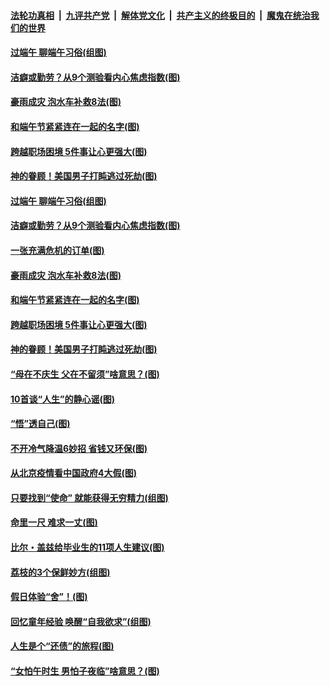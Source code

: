 

####  [法轮功真相](../../../../basic/blob/master/README.md?t=06251202) &nbsp;|&nbsp; [九评共产党](../../../../9ping.md/blob/master/README.md?t=06251202) &nbsp;|&nbsp; [解体党文化](../../../../jtdwh.md/blob/master/README.md?t=06251202)  &nbsp;|&nbsp; [共产主义的终极目的](../../../../gczydzjmd.md/blob/master/README.md?t=06251202) &nbsp;|&nbsp; [魔鬼在统治我们的世界](../../../../mgztzwmdsj.md/blob/master/README.md?t=06251202) 

#### [过端午 聊端午习俗(组图)](../pages/p8/937246.md?t=06251202) 

#### [洁癖或勤劳？从9个测验看内心焦虑指数(图)](../pages/p8/937558.md?t=06251202) 

#### [豪雨成灾 泡水车补救8法(图)](../pages/p8/937526.md?t=06251202) 

#### [和端午节紧紧连在一起的名字(图)](../pages/p8/937448.md?t=06251202) 

#### [跨越职场困境 5件事让心更强大(图)](../pages/p8/937375.md?t=06251202) 

#### [神的眷顾！美国男子打盹逃过死劫(图)](../pages/p8/936985.md?t=06251202) 

#### [过端午 聊端午习俗(组图)](../pages/p8/937246.md?t=06251202) 

#### [洁癖或勤劳？从9个测验看内心焦虑指数(图)](../pages/p8/937558.md?t=06251202) 

#### [一张充满危机的订单(图)](../pages/p8/936981.md?t=06251202) 

#### [豪雨成灾 泡水车补救8法(图)](../pages/p8/937526.md?t=06251202) 

#### [和端午节紧紧连在一起的名字(图)](../pages/p8/937448.md?t=06251202) 

#### [跨越职场困境 5件事让心更强大(图)](../pages/p8/937375.md?t=06251202) 

#### [神的眷顾！美国男子打盹逃过死劫(图)](../pages/p8/936985.md?t=06251202) 

#### [“母在不庆生 父在不留须”啥意思？(图)](../pages/p8/937234.md?t=06251202) 

#### [10首谈“人生”的静心谣(图)](../pages/p8/936965.md?t=06251202) 

#### [“悟”透自己(图)](../pages/p8/936972.md?t=06251202) 

#### [不开冷气降温6妙招 省钱又环保(图)](../pages/p8/937329.md?t=06251202) 

#### [从北京疫情看中国政府4大假(图)](../pages/p8/937196.md?t=06251202) 

#### [只要找到“使命” 就能获得无穷精力(组图)](../pages/p8/937159.md?t=06251202) 

#### [命里一尺 难求一丈(图)](../pages/p8/936782.md?t=06251202) 

#### [比尔・盖兹给毕业生的11项人生建议(图)](../pages/p8/936231.md?t=06251202) 

#### [荔枝的3个保鲜妙方(组图)](../pages/p8/936950.md?t=06251202) 

#### [假日体验“舍”！(图)](../pages/p8/937183.md?t=06251202) 

#### [回忆童年经验 唤醒“自我欲求”(组图)](../pages/p8/937082.md?t=06251202) 

#### [人生是个“还债”的旅程(图)](../pages/p8/936768.md?t=06251202) 

#### [“女怕午时生 男怕子夜临”啥意思？(图)](../pages/p8/937081.md?t=06251202) 

